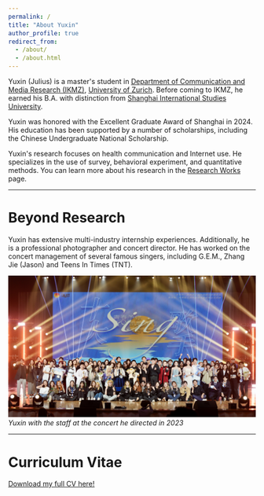 ```yaml
---
permalink: /
title: "About Yuxin"
author_profile: true
redirect_from: 
  - /about/
  - /about.html
---
```


Yuxin (Julius) is a master's student in [Department of Communication and Media Research (IKMZ)](https://www.ikmz.uzh.ch/en.html), [University of Zurich](https://www.uzh.ch/en.html). Before coming to IKMZ, he earned his B.A. with distinction from [Shanghai International Studies University](https://en.shisu.edu.cn/). 

Yuxin was honored with the Excellent Graduate Award of Shanghai in 2024. His education has been supported by a number of scholarships, including the Chinese Undergraduate National Scholarship.

Yuxin's research focuses on health communication and Internet use. He specializes in the use of survey, behavioral experiment, and quantitative methods. You can learn more about his research in the [Research Works](https://yuxin2003.github.io/research/) page.

---


Beyond Research
======
Yuxin has extensive multi-industry internship experiences. Additionally, he is a professional photographer and concert director. He has worked on the concert management of several famous singers, including G.E.M., Zhang Jie (Jason) and Teens In Times (TNT).

![](images/concert.JPG)
*Yuxin with the staff at the concert he directed in 2023*  

---

Curriculum Vitae
===

[Download my full CV here!](files/YuxinChen_CV_Dec24.pdf)
